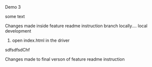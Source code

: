 Demo 3

some text

Changes made inside feature readme instruction branch locally....
local development
1. open index.html in the driver

sdfsdfsdChf

Changes made to final verson of feature readme instruction
